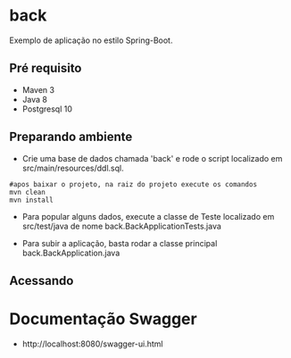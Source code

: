 # back

Exemplo de aplicação no estilo Spring-Boot.

## Pré requisito
- Maven 3
- Java 8
- Postgresql 10

## Preparando ambiente

- Crie uma base de dados chamada 'back' e rode o script localizado em src/main/resources/ddl.sql.
  
```
#apos baixar o projeto, na raiz do projeto execute os comandos
mvn clean 
mvn install 

```

- Para popular alguns dados, execute a classe de Teste localizado em src/test/java de nome back.BackApplicationTests.java

- Para subir a aplicação, basta rodar a classe principal back.BackApplication.java
 
## Acessando 

# Documentação Swagger
- http://localhost:8080/swagger-ui.html

